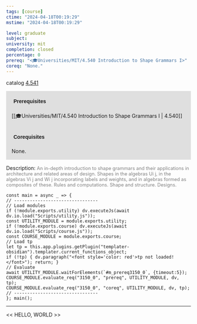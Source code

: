 ```yaml
---
tags: [course]
ctime: "2024-04-18T00:19:29"
mstime: "2024-04-18T00:19:29"

level: graduate
subject: 
university: mit
completion: closed
percentage: 0
prereq: "<🎓Universities/MIT/4.540 Introduction to Shape Grammars I>"
coreq: "None."
---
```


catalog [4.541](http://student.mit.edu/catalog/m4e.html#4.541)

<span style="display: block; padding: 15px; background-color: rgb(100, 100, 100, 0.2);"><font id="m_prereq3150_0" style="display: block; font-family: Arial, sans-serif; font-weight: bold; padding: 5px">Prerequisites</font><br><span id="prereq3150_0">[[🎓Universities/MIT/4.540 Introduction to Shape Grammars I | 4.540]]</span></span>
<span style="display: block; padding: 15px; background-color: rgb(100, 100, 100, 0.2);"><font id="m_coreq3150_0" style="display: block; font-family: Arial, sans-serif; font-weight: bold; padding: 5px">Corequisites</font><br><span id="coreq3150_0">None.</span></span>

<font style="">Description:</font>
<font style="color: grey; font-size: 0.8rem;">An in-depth introduction to shape grammars and their applications in architecture and related areas of design. Shapes in the algebras Ui j, in the algebras Vi j and Wi j incorporating labels and weights, and in algebras formed as composites of these. Rules and computations. Shape and structure. Designs.</font>

```dataviewjs
const main = async _ => {
// --------------------------------
// Load modules
if (!module.exports.utility) dv.executeJs(await dv.io.load("Scripts/utility.js"));
const UTILITY_MODULE = module.exports.utility;
if (!module.exports.course) dv.executeJs(await dv.io.load("Scripts/course.js"));
const COURSE_MODULE = module.exports.course;
// Load tp
let tp = this.app.plugins.getPlugin("templater-obsidian").templater.current_functions_object;
if (!tp) { dv.paragraph("<font style='color: red'>tp not loaded!</font>"); return; }
// Evaluate
await UTILITY_MODULE.waitForElements(`#m_prereq3150_0`, {timeout:5});
COURSE_MODULE.evaluate_req("3150_0", "prereq", UTILITY_MODULE, dv, tp);
COURSE_MODULE.evaluate_req("3150_0", "coreq", UTILITY_MODULE, dv, tp);
// --------------------------------
}; main();
```

---

<< HELLO, WORLD >>
